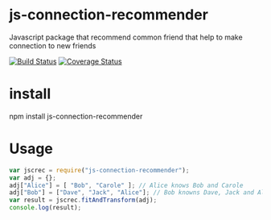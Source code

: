 # js-connection-recommender

Javascript package that recommend common friend that help to make connection to new friends


[![Build Status](https://travis-ci.org/cschen1205/js-connection-recommender.svg?branch=master)](https://travis-ci.org/cschen1205/js-connection-recommender) [![Coverage Status](https://coveralls.io/repos/github/cschen1205/js-connection-recommender/badge.svg?branch=master)](https://coveralls.io/github/cschen1205/js-connection-recommender?branch=master) 

# install

npm install js-connection-recommender

# Usage 

```javascript
var jscrec = require("js-connection-recommender");
var adj = {};
adj["Alice"] = [ "Bob", "Carole" ]; // Alice knows Bob and Carole
adj["Bob"] = ["Dave", "Jack", "Alice"]; // Bob knowns Dave, Jack and Alice
var result = jscrec.fitAndTransform(adj);
console.log(result);
```

